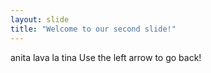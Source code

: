 ```yaml
---
layout: slide
title: "Welcome to our second slide!"
---
```

anita lava la tina
Use the left arrow to go back!
